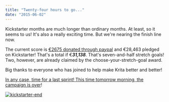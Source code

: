 ```yaml
---
title: "Twenty-four hours to go..."
date: "2015-06-02"
---
```


Kickstarter months are much longer than ordinary months. At least, so it seems to us! It's also a really exciting time. But we're nearing the finish line now.

The current score is [€2675 donated through paypal](https://krita.org/2015-kickstarter/) and €28,463 pledged on Kickstarter! That's a total if €_**31,138**_. That's seven-and-half stretch goals! Two, however, are already claimed by the choose-your-stretch-goal award.

Big thanks to everyone who has joined to help make Krita better and better!

[In any case, time for a last sprint! This time tomorrow morning, the campaign is over](https://www.kickstarter.com/projects/krita/krita-free-paint-app-lets-make-it-faster-than-phot)!

[![kickstarter-end](../images/kickstarter-end.jpg)](https://krita.org/wp-content/uploads/2015/06/kickstarter-end.jpg)
